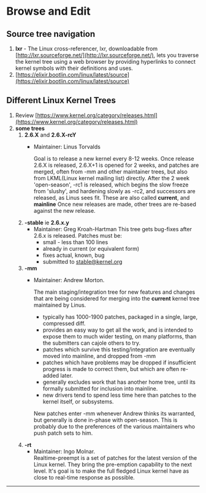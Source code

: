 # Browse and Edit

## Source tree navigation

1. **lxr** - The Linux cross-referencer, lxr, downloadable from [http://lxr.sourceforge.net/](http://lxr.sourceforge.net/), lets you traverse the kernel tree using a web browser by providing hyperlinks to connect kernel symbols with their definitions and uses.
2. [https://elixir.bootlin.com/linux/latest/source](https://elixir.bootlin.com/linux/latest/source)

## Different Linux Kernel Trees

1. Review [https://www.kernel.org/category/releases.html](https://www.kernel.org/category/releases.html)
2. **some trees**
   1. **2.6.X** and **2.6.X-rcY**
      *   Maintainer: Linus Torvalds

          Goal is to release a new kernel every 8-12 weeks. Once release 2.6.X is released, 2.6.X+1 is opened for 2 weeks, and patches are merged, often from -mm and other maintainer trees, but also from LKML(Linux kernel mailing list) directly. After the 2 week 'open-season', -rc1 is released, which begins the slow freeze from 'slushy', and hardening slowly as -rc2, and successors are released, as Linus sees fit. These are also called **current**, and **mainline** Once new releases are made, other trees are re-based against the new release.&#x20;
   2. **-stable** ie **2.6.x.y**
      * Maintainer: Greg Kroah-Hartman This tree gets bug-fixes after 2.6.x is released. Patches must be:
        * small - less than 100 lines
        * already in current (or equivalent form)
        * fixes actual, known, bug
        * submitted to [stable@kernel.org](mailto:stable@kernel.org)
   3. **-mm**
      *   Maintainer: Andrew Morton.

          The main staging/integration tree for new features and changes that are being considered for merging into the **current** kernel tree maintained by Linus.

          * typically has 1000-1900 patches, packaged in a single, large, compressed diff.
          * provides an easy way to get all the work, and is intended to expose them to much wider testing, on many platforms, than the submitters can cajole others to try.
          * patches which survive this testing/integration are eventually moved into mainline, and dropped from -mm
          * patches which have problems may be dropped if insufficient progress is made to correct them, but which are often re-added later.
          * generally excludes work that has another home tree, until its formally submitted for inclusion into mainline.
          * new drivers tend to spend less time here than patches to the kernel itself, or subsystems.

          New patches enter -mm whenever Andrew thinks its warranted, but generally is done in-phase with open-season. This is probably due to the preferences of the various maintainers who push patch sets to him.
   4. **-rt**
      * Maintainer: Ingo Molnar. \
        Realtime-preempt is a set of patches for the latest version of the Linux kernel. They bring the pre-emption capability to the next level. It's goal is to make the full fledged Linux kernel have as close to real-time response as possible.



****
